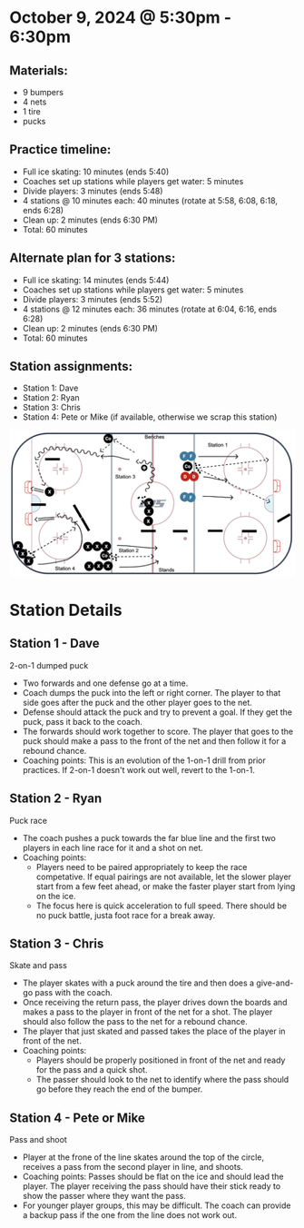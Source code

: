 
# October 9, 2024 @ 5:30pm - 6:30pm

## Materials:
- 9 bumpers
- 4 nets 
- 1 tire
- pucks

## Practice timeline:
- Full ice skating: 10 minutes (ends 5:40)
- Coaches set up stations while players get water: 5 minutes
- Divide players: 3 minutes (ends 5:48)
- 4 stations @ 10 minutes each: 40 minutes (rotate at 5:58, 6:08, 6:18, ends 6:28)
- Clean up: 2 minutes (ends 6:30 PM)
- Total: 60 minutes

## Alternate plan for 3 stations:
- Full ice skating: 14 minutes (ends 5:44)
- Coaches set up stations while players get water: 5 minutes
- Divide players: 3 minutes (ends 5:52)
- 4 stations @ 12 minutes each: 36 minutes (rotate at 6:04, 6:16, ends 6:28)
- Clean up: 2 minutes (ends 6:30 PM)
- Total: 60 minutes


## Station assignments:
- Station 1: Dave
- Station 2: Ryan
- Station 3: Chris
- Station 4: Pete or Mike (if available, otherwise we scrap this station)

<img src="https://github.com/salter14/hockey/blob/main/drill_diagrams/Practice_layout_20241009.png" alt="alt" width="800px">

# Station Details

## Station 1 - Dave
2-on-1 dumped puck
- Two forwards and one defense go at a time.
- Coach dumps the puck into the left or right corner. The player to that side goes after the puck and the other player goes to the net.
- Defense should attack the puck and try to prevent a goal. If they get the puck, pass it back to the coach.
- The forwards should work together to score. The player that goes to the puck should make a pass to the front of the net and then follow it for a rebound chance.
- Coaching points: This is an evolution of the 1-on-1 drill from prior practices. If 2-on-1 doesn't work out well, revert to the 1-on-1.

## Station 2 - Ryan
Puck race
- The coach pushes a puck towards the far blue line and the first two players in each line race for it and a shot on net.
- Coaching points:
    - Players need to be paired appropriately to keep the race competative. If equal pairings are not available, let the slower player start from a few feet ahead, or make the faster player start from lying on the ice.
    - The focus here is quick acceleration to full speed. There should be no puck battle, justa foot race for a break away.

## Station 3 - Chris
Skate and pass
- The player skates with a puck around the tire and then does a give-and-go pass with the coach. 
- Once receiving the return pass, the player drives down the boards and makes a pass to the player in front of the net for a shot. The player should also follow the pass to the net for a rebound chance.
- The player that just skated and passed takes the place of the player in front of the net.
- Coaching points:
    - Players should be properly positioned in front of the net and ready for the pass and a quick shot.
    - The passer should look to the net to identify where the pass should go before they reach the end of the bumper.


## Station 4 - Pete or Mike
Pass and shoot
- Player at the frone of the line skates around the top of the circle, receives a pass from the second player in line, and shoots.
- Coaching points: Passes should be flat on the ice and should lead the player. The player receiving the pass should have their stick ready to show the passer where they want the pass.
- For younger player groups, this may be difficult. The coach can provide a backup pass if the one from the line does not work out.
